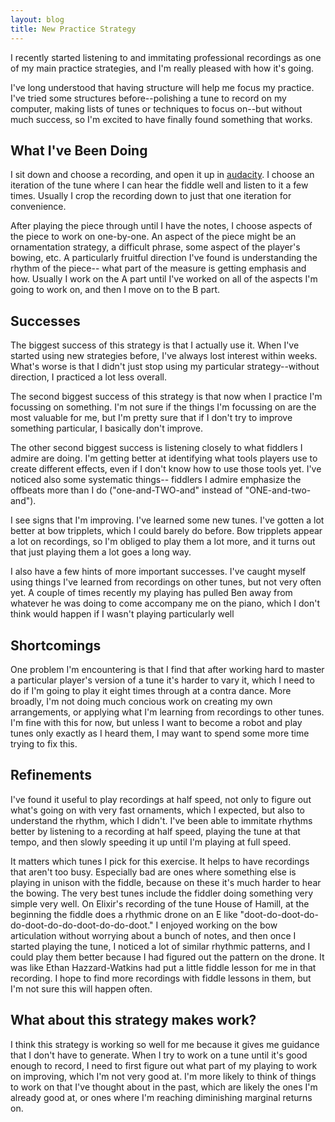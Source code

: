 ```yaml
---
layout: blog
title: New Practice Strategy
---
```


I recently started listening to and immitating professional recordings as one of my main practice strategies, and I'm really pleased with how it's going.  

I've long understood that having structure will help me focus my practice.  I've tried some structures before--polishing a tune to record on my computer, making lists of tunes or techniques to focus on--but without much success, so I'm excited to have finally found something that works.

## What I've Been Doing

I sit down and choose a recording, and open it up in [audacity](http://audacity.sourceforge.net/).  I choose an iteration of the tune where I can hear the fiddle well and listen to it a few times.  Usually I crop the recording down to just that one iteration for convenience.

After playing the piece through until I have the notes, I choose aspects of the piece to work on one-by-one.  An aspect of the piece might be an ornamentation strategy, a difficult phrase, some aspect of the player's bowing, etc.  A particularly fruitful direction I've found is understanding the rhythm of the piece-- what part of the measure is getting emphasis and how.  Usually I work on the A part until I've worked on all of the aspects I'm going to work on, and then I move on to the B part.

## Successes

The biggest success of this strategy is that I actually use it.  When I've started using new strategies before, I've always lost interest within weeks.  What's worse is that I didn't just stop using my particular strategy--without direction, I practiced a lot less overall.

The second biggest success of this strategy is that now when I practice I'm focussing on something.  I'm not sure if the things I'm focussing on are the most valuable for me, but I'm pretty sure that if I don't try to improve something particular, I basically don't improve.

The other second biggest success is listening closely to what fiddlers I admire are doing.  I'm getting better at identifying what tools players use to create different effects, even if I don't know how to use those tools yet.  I've noticed also some systematic things-- fiddlers I admire emphasize the offbeats more than I do ("one-and-TWO-and" instead of "ONE-and-two-and").

I see signs that I'm improving.  I've learned some new tunes.  I've gotten a lot better at bow tripplets, which I could barely do before.  Bow tripplets appear a lot on recordings, so I'm obliged to play them a lot more, and it turns out that just playing them a lot goes a long way.

I also have a few hints of more important successes.  I've caught myself using things I've learned from recordings on other tunes, but not very often yet.  A couple of times recently my playing has pulled Ben away from whatever he was doing to come accompany me on the piano, which I don't think would happen if I wasn't playing particularly well

## Shortcomings

One problem I'm encountering is that I find that after working hard to master a particular player's version of a tune it's harder to vary it, which I need to do if I'm going to play it eight times through at a contra dance.  More broadly, I'm not doing much concious work on creating my own arrangements, or applying what I'm learning from recordings to other tunes.  I'm fine with this for now, but unless I want to become a robot and play tunes only exactly as I heard them, I may want to spend some more time trying to fix this.

## Refinements

I've found it useful to play recordings at half speed, not only to figure out what's going on with very fast ornaments, which I expected, but also to understand the rhythm, which I didn't.  I've been able to immitate rhythms better by listening to a recording at half speed, playing the tune at that tempo, and then slowly speeding it up until I'm playing at full speed.

It matters which tunes I pick for this exercise.  It helps to have recordings that aren't too busy.  Especially bad are ones where something else is playing in unison with the fiddle, because on these it's much harder to hear the bowing.  The very best tunes include the fiddler doing something very simple very well.  On Elixir's recording of the tune House of Hamill, at the beginning the fiddle does a rhythmic drone on an E like "doot-do-doot-do-do-doot-do-do-doot-do-do-doot."  I enjoyed working on the bow articulation without worrying about a bunch of notes, and then once I started playing the tune, I noticed a lot of similar rhythmic patterns, and I could play them better because I had figured out the pattern on the drone.  It was like Ethan Hazzard-Watkins had put a little fiddle lesson for me in that recording.  I hope to find more recordings with fiddle lessons in them, but I'm not sure this will happen often.

## What about this strategy makes work?

I think this strategy is working so well for me because it gives me guidance that I don't have to generate.  When I try to work on a tune until it's good enough to record, I need to first figure out what part of my playing to work on improving, which I'm not very good at.  I'm more likely to think of things to work on that I've thought about in the past, which are likely the ones I'm already good at, or ones where I'm reaching diminishing marginal returns on.